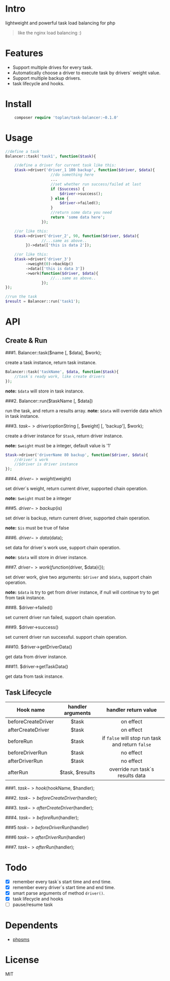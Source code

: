 # Intro
lightweight and powerful task load balancing for php

> like the nginx load balancing :)

# Features

- Support multiple drives for every task.
- Automatically choose a driver to execute task by drivers` weight value.
- Support multiple backup drivers.
- task lifecycle and hooks.

# Install

```php
    composer require 'toplan/task-balancer:~0.1.0'
```

# Usage

```php
//define a task
Balancer::task('task1', function($task){

    //define a driver for current task like this:
    $task->driver('driver_1 100 backup', function($driver, $data){
                    //do something here
                    ...
                    //set whether run success/failed at last
                    if ($success) {
                        $driver->success();
                    } else {
                        $driver->failed();
                    }
                    //return some data you need
                    return 'some data here';
                });

    //or like this:
    $task->driver('driver_2', 90, function($driver, $data){
                //...same as above..
         })->data(['this is data 2']);

    //or like this:
    $task->driver('driver_3')
         ->weight(0)->backUp()
         ->data(['this is data 3'])
         ->work(function($driver, $data){
                    //...same as above..
                });
});

//run the task
$result = Balancer::run('task1');
```

# API

## Create & Run

###1. Balancer::task($name [, $data], $work);

create a task instance, return task instance.

```php
Balancer::task('taskName', $data, function($task){
    //task`s ready work, like create drivers
});
```

**note:** `$data` will store in task instance.

###2. Balancer::run($taskName [, $data])

run the task, and return a results array.
**note:** `$data` will override data which in task instance.

###3. $task->driver($optionString [, $weight] [, 'backup'], $work);

create a driver instance for `$task`, return driver instance.

**note:** `$weight` must be a integer, default value is '1'

```php
$task->driver('driverName 80 backup', function($driver, $data){
    //driver`s work
    //$driver is driver instance
});
```

###4. $driver->weight($weight)

set driver`s weight, return current driver,
supported chain operation.

**note:** `$weight` must be a integer

###5. $driver->backup($is)

set driver is backup, return current driver,
supported chain operation.

**note:** `$is` must be true of false

###6. $driver->data($data);

set data for driver`s work use,
support chain operation.

**note:** `$data` will store in driver instance.

###7. $driver->work(function($driver, $data){});

set driver work, give two arguments: `$driver` and `$data`,
support chain operation.

**note:** `$data` is try to get from driver instance,
if null will continue try to get from task instance.

###8. $driver->failed()

set current driver run failed,
support chain operation.

###9. $driver->success()

set current driver run successful.
support chain operation.

###10. $driver->getDriverData()

get data from driver instance.

###11. $driver->getTaskData()

get data from task instance.

## Task Lifecycle

| Hook name | handler arguments | handler return value |
| --------- | :----------------: | :-----: |
| beforeCreateDriver | $task | on effect |
| afterCreateDriver | $task | on effect |
| beforeRun | $task | if `false` will stop run task and return `false` |
| beforeDriverRun | $task | no effect |
| afterDriverRun | $task | no effect |
| afterRun | $task, $results | override run task`s results data |

###1. $task->hook($hookName, $handler);

###2. $task->beforeCreateDriver($handler);

###3. $task->afterCreateDriver($handler);

###4. $task->beforeRun($handler);

###5 $task->beforeDriverRun($handler)

###6 $task->afterDriverRun($handler)

###7. $task->afterRun($handler);


# Todo

- [x] remember every task`s start time and end time.
- [x] remember every driver`s start time and end time.
- [x] smart parse arguments of method `driver()`.
- [x] task lifecycle and hooks
- [ ] pause/resume task

# Dependents

- [phpsms](https://github.com/toplan/phpsms)

# License

MIT
